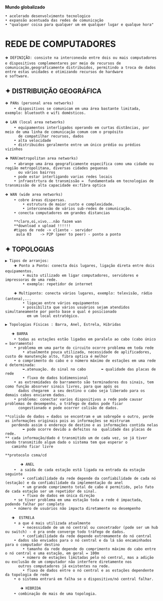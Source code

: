 **Mundo globalizado**

	• acelerado desenvolvimento tecnologico
	• expansão acentuada das redes de comunicação
	• "qualquer coisa para qualquer um em qualquer lugar e qualque hora"

# REDE DE COMPUTADORES

 	🡺 DEFINIÇÃO: consiste na interconexão entre dois ou mais computadores e dispositivos complementares por meio de recursos de 
  	comunicação,geograficamente distribuidos, permitindo a troca de dados entre estas unidades e otimizando recursos de hardware 
   	e software.

## ✦ DISTRIBUIÇÃO GEOGRÁFICA

	🡺 PANs (personal area networks) 
		• dispositivos se comunicam em uma área bastante limitada, exemplo: bluetooth e wifi domésticos.

	🡺 LAN (local area networks) 
		• equipamentos interligados operando em curtas distâncias, por meio de uma linha de comunicação comum com o propósito 
  		  de compatilhar recursos, dados 
		• alta velocidade
		• distribuidos geralmente entre um único prédio ou prédios vizinhos

	🡺 MAN(metropolitan area networks) 
		• abrange uma área geograficamente específica como uma cidade ou região metropolitana, diversas cidades pequenas 
  		  ou vários bairros
 		• pode estar interligando varias redes locais 
 		• infraestrtura de transmissão =  fundamentada em tecnologias de transmissão de alta capacidade ex:fibra optica

	🡺 WAN (wide area networks) 
		• cobre áreas dispersas.
       		• estrutura de maior custo e complexidade.   
        	• interconexão de vários sub-redes de comunicação.
		• conecta computadores em grandes distancias 

		**claro,oi,vivo...não fazem wan  
		**download x upload !!!!!!
		#tipos de rede -> cliente - servidor
   		 aula 03    -> P2P (peer to peer) - ponto a ponto 

## ✦ TOPOLOGIAS

    ▶ Tipos de arranjos: 
		🡺 Ponto a Ponto: conecta dois lugares, ligação direta entre dois equipamentos.
			• muito utilizado em ligar computadores, servidores e impressoras de uma rede.
 			• exemplo: repetidor de internet 
    
 		🡺 Multiponto: conecta vários lugares, exemplo: televisão, rádio (antena),...
 			• ligaçao entre vários equipamentos
			• possibilita que vários usuários sejam atendidos simultaneamente por ponto base o qual é posicionado 
   			  em um local estratégico. 
 
    ▶ Topologias Físicas : Barra, Anel, Estrela, Hibridas
    
	   🡺 BARRA
		• todas as estações estão ligadas em paralelo ao cabo (cabo único = barramento)
       	• problema em uma parte do circuito ocorre problema em toda rede
        	• atualmente pouca utilizada, necessidade de aplificadores, custo de manutenção alto, fibra optica é melhor
       	• o comprimento do cabo e o número máximo de estações em uma rede é determinada: 
			➥.atenuação. do sinal no cabo		➥ qualidade das placas de rede
        	• fluxo de dados bidimensional 
	 	• as extremidades do barramento são terminadores dos sinais, tem como função absorver sinais livres, para que após os 
   		  dados chegarem  a seu destino o cabo seja liberado para os demais cabos enviarem dados.
		• problema: conectar varios dispositivos a rede pode causar problemas de desempenho, o tráfego de dados pode ficar 
  		  congestionado e pode ocorrer colisão de dados.
      
	**colisão de dados = dados se encontram e um sobrepõe o outro, perde as informações originais pois as informações se mistruram
 	   perdendo assim o endereço de destino e as informações contida nelas 
	     	➥ pode ocorre devido a defeitos na  qualidade das placas de rede. 
	** cada informação/dado é transmitido um de cada vez, se já tiver sendo transmitido algum dado o sistema tem que esperar o 
 	   caminho ficar livre

	**protocolo csma/cd

           🡺 ANEL 
		•  a saída de cada estação está ligada na entrada da estação seguinte 
        	• confiabilidade da rede depende da confiabilidade de cada nó (estação) e da confiabilidade da implementação do anel
        	• um grande comprimento total de cabo é permitido, pelo fato de cada estação ser um repetidor de sinal.
        	• fluxo de dados em única direção 
		• se tiver problema em uma estação toda a rede é impactada, podendo falhar por completo
		• número de usuários não impacta diretamente no desempenho   

	   🡺  ESTRELA
		• a que é mais utilizada atualmente
        	• necessidade de um nó central ou concetrador (pode ser um hub ou switch) - é pra onde converge todo tráfego de dados. 
        	• confiabilidade da rede depende extremamente do nó central
		• dados são enviados para o nó central e da lá são encaminhados para o computador destino
        	• tamanho da rede depende do comprimento máximo do cabo entre o nó central e uma estação, em geral = 100m
        	• número de estações limitadas pelo nó central, mas a adição ou exclusão de um computador não interfere diretamente nos 
	 	  outros computadores já existentes na rede.
	        • fluxo de dados entre o nó central e as estações dependente da topologia de rede
		• o sistema entrará em falha se o dispositivo/nó central falhar.

    	   🡺 HIBRIDA
		• combinação de mais de uma topologia.



















